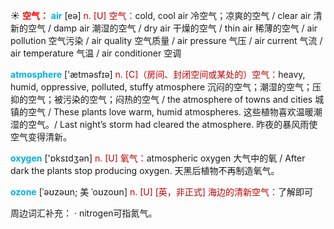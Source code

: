☀ <font color="red">**空气：**</font>
<font color="sky blue">**air**</font> [eə] 
<font color="#c00000">n. [U] 空气：</font>cold, cool air 冷空气；凉爽的空气 / clear air 清新的空气 / damp air 潮湿的空气 / dry air 干燥的空气 / thin air 稀薄的空气 / air pollution 空气污染 / air quality 空气质量 / air pressure 气压 / air current 气流 / air temperature 气温 / air conditioner 空调

<font color="sky blue">**atmosphere**</font> ['ætməsfɪə] 
<font color="#c00000">n. [C]（房间、封闭空间或某处的）空气：</font>heavy, humid, oppressive, polluted, stuffy atmosphere 沉闷的空气；潮湿的空气；压抑的空气；被污染的空气；闷热的空气 / the atmosphere of towns and cities 城镇的空气 / These plants love warm, humid atmospheres. 这些植物喜欢温暖潮湿的空气。/ Last night’s storm had cleared the atmosphere. 昨夜的暴风雨使空气变得清新。

<font color="sky blue">**oxygen**</font> ['ɒksɪdӡən] 
<font color="#c00000">n. [U] 氧气：</font>atmospheric oxygen 大气中的氧 / After dark the plants stop producing oxygen. 天黑后植物不再制造氧气。
           
<font color="sky blue">**ozone**</font> [ˈəʊzəʊn; 美 ˈoʊzoʊn]
<font color="#c00000">n. [U] [英，非正式] 海边的清新空气：</font>了解即可

周边词汇补充：
· nitrogen可指氮气。

